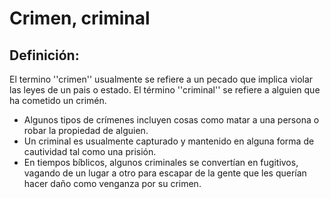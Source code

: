 # Crimen, criminal

## Definición: 

El termino ''crimen'' usualmente se refiere a un pecado que implica violar las leyes de un pais o estado. El término ''criminal'' se refiere a alguien que ha cometido un crimén.

* Algunos tipos de crímenes incluyen cosas como matar a una persona o robar la propiedad de alguien.
* Un criminal es usualmente capturado y mantenido en alguna forma de cautividad tal como una prisión.
* En tiempos bíblicos, algunos criminales se convertían en fugitivos, vagando de un lugar a otro para escapar de la gente que les querían hacer daño como venganza por su crimen.

